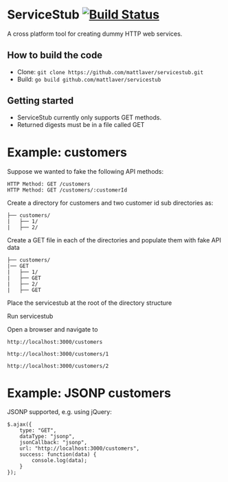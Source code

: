 # ServiceStub [![Build Status](https://secure.travis-ci.org/mattlaver/servicestub.png)](http://travis-ci.org/mattlaver/servicestub)

A cross platform tool for creating dummy HTTP web services. 

## How to build the code

- Clone: `git clone https://github.com/mattlaver/servicestub.git`
- Build: `go build github.com/mattlaver/servicestub`


## Getting started

- ServiceStub currently only supports GET methods. 
- Returned digests must be in a file called GET


# Example: customers

Suppose we wanted to fake the following API methods:

```
HTTP Method: GET /customers
HTTP Method: GET /customers/:customerId
```

Create a directory for customers and two customer id sub directories as:

```
├── customers/
|   ├── 1/
|   ├── 2/
```

Create a GET file in each of the directories and populate them with fake API data

```
├── customers/
|── GET
|   ├── 1/
|   ├── GET
|   ├── 2/
|   ├── GET
``` 


Place the servicestub at the root of the directory structure

Run servicestub

Open a browser and navigate to 

`http://localhost:3000/customers`

`http://localhost:3000/customers/1`

`http://localhost:3000/customers/2`


# Example: JSONP customers

JSONP supported, e.g. using jQuery:

```
$.ajax({
    type: "GET",
    dataType: "jsonp",
    jsonCallback: "jsonp",
    url: "http://localhost:3000/customers",
    success: function(data) {
        console.log(data);
    }
});
``` 

